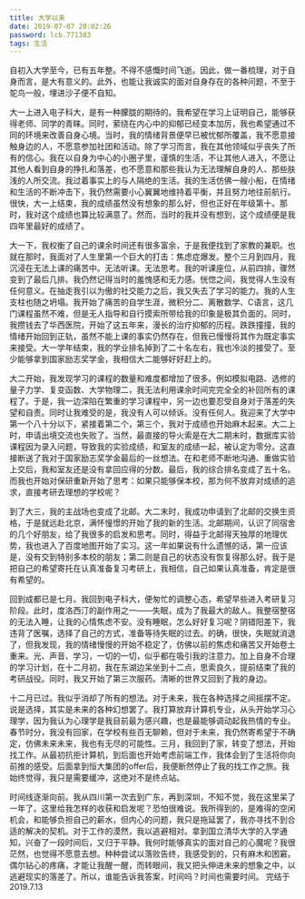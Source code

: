 ```yaml
---
title: 大学以来
date: 2019-07-07 20:02:26
password: lcb.771383
tags: 生活
---
```


自初入大学至今，已有五年整。不得不感慨时间飞逝。因此，做一番梳理，对于自身而言，是大有意义的。此外，也能让我诚实的面对自身存在的各种问题，不至于鸵鸟一般，埋进沙子便不自知。

大一上进入电子科大，是有一种朦胧的期待的。我希望在学习上证明自己，能够获得老师、同学的青睐。同时，萦绕在内心中的抑郁已经变本加厉，我也希望通过不同的环境来改善自身心境。当时，我的情绪背景便早已被忧郁所覆盖，我不愿意接触身边的人，不愿意参加社团和活动。除了学习而言，我在其他领域似乎丧失了所有的信心。我在以自身为中心的小圈子里，谨慎的生活，不让其他人进入，不愿让其他人看到自身的挣扎和落差，也不愿意和那些我认为无法理解自身的人、那些肤浅的人所交流。我过着事实上的与人隔绝的生活。我的生活仿佛一艘小船，在情绪和生活的不断冲击下，我仍然需要小心翼翼地维持着平衡，并且努力地往前航行。很快，大一上结束，我的成绩虽然没有想象的那么好，但也正好在年级第十。那时，我对这个成绩也算比较满意了。然而，当时的我并没有想到，这个成绩便是我四年里最好的成绩了。

大一下，我权衡了自己的课余时间还有很多富余，于是我便找到了家教的兼职。也就在那时，我面对了人生里第一个巨大的打击：焦虑症爆发。整个三月到四月，我沉浸在无法上课的痛苦中。无法听课。无法思考。我的听课座位，从前四排，骤然变到了最后几排。我仍然记得当时的羞愧感和无力感。恍惚之间，我觉得人生没有任何意义。在抽走我引以为傲的社交能力之后，我又失去了学习的能力。我的人生支柱也随之坍塌。我开始了痛苦的自学生涯，微积分二、离散数学、C语言，这几门课程虽然不难，但是无人指导和自行摸索所带给我的印象是极其负面的。同时，我攒钱去了华西医院，开始了这五年来，漫长的治疗抑郁的历程。跌跌撞撞，我的情绪开始回到正轨，虽然不能上课的事实仍然存在，但我已慢慢将其作为既定事实来接受。大一学年结束，我的学业排名掉到了二十名左右，我也冷淡的接受了。至少能够拿到国家励志奖学金，我相信大二能够好好赶上的。

大二开始，我发现学习的课程的数量和难度都增加了很多。例如模拟电路、选修的量子力学、复变函数、大学物理二，我无法利用课余时间完完全全的补回所有的课程了。于是，我一边深陷在繁重的学习课程中，另一边也要忍受自身对于落差的失望和自责。同时让我难受的是，我没有人可以倾诉。没有任何人。我迎来了大学中第一个八十分以下，紧接着第二个，第三个，我对于成绩也开始麻木起来。大二上时，申请出境交流也失败了。当然，最直接的导火索是在大二期末时，数据库实验课程因为录入问题，导致我的实验成绩，和室友的成绩一起，被认定为零分。这直接断送了我对于国家励志奖学金最后的一丝想法。在和老师不断地沟通、重做实验上交后，我和室友还是没有拿回应得的分数。最后，我的综合排名变成了五十名。而我也开始对保研重新开始了思考：如果只能够保本校，那为何不放弃对成绩的追求，直接考研去理想的学校呢？

到了大三，我的主战场也变成了北邮。大二末时，我成功申请到了北邮的交换生资格，于是就远赴北京，满怀憧憬的开始了我的新的生活。北邮期间，认识了同宿舍的几个好朋友，给了我很多的启发和思考。同时，得益于北邮得天独厚的地理优势，我也进入了百度地图开始了实习。这一年如果说有什么遗憾的话，第一应该是，没有交到特别多本校的朋友；第二则是自己的状态没有恢复得那么好。我于是把自己的希望寄托在认真准备复习考研上，我相信，自己如果认真准备，肯定是很有希望的。

回到成都已是七月。我回到电子科大，便匆忙的调整心态，希望早些进入考研复习阶段。此时，度洛西汀的副作用之一——失眠，成为了我最大的敌人。我整宿整宿的无法入睡，让我的心情焦虑不安。没有睡眠，怎么好好复习呢？阴错阳差下，我违背了医嘱，选择了自己的方式，准备等待失眠的过去。的确，很快，失眠就消退了，但我发现，我的情绪慢慢的开始不稳定了，仿佛以前的焦虑和痛苦又开始卷土重来。光、声音、学习，一切的一切，似乎都在吸引我的注意力。加上自身不合理的学习计划，在十二月初，我在东湖边呆坐到十二点，思索良久，提前结束了我的考研战役。同时，我又开始了第三次服药。清晰的世界又回到了我的身边。

十二月已过。我似乎消却了所有的想法。对于未来，我在各种选择之间摇摆不定。说是选择，其实是未来的各种幻想罢了。我打算放弃计算机专业，从头开始学习心理学，因为我认为心理学是我目前最为感兴趣，也是最能够调动起我热情的专业。春节时分，我没有回家，在学校有些百无聊赖，但对于未来，我仍然寄希望于不确定，仿佛未来未来，我也有无尽的可能性。三月，我回到了家，转变了想法，开始找工作。从最初抗拒计算机，到后面也开始考虑前端工作，我体会到了生活将你向前推的感受。后面拿到恒大集团的offer后，我便断然停止了我的找工作之旅。我始终觉得，我只是需要缓冲，这绝对不是终点站。

时间线逐渐向前。我从四川第一次去到广东，再到深圳，不知不觉，我在这里呆了一年了。这里给我怎样的收获和启发呢？恐怕很难说。我所得到的，是难得的空闲机会，和能够负担自己的薪水，但内心的问题，我只是拖延罢了，我亦寻找不到合适的解决的契机。对于工作的漠然，我以逃避相对。拿到国立清华大学的入学通知，兴奋了一段时间后，又归于平静。我何时能够真实的面对自己的心魔呢？我很茫然，也觉得不愿意去想。种种尝试以落败告终，我感受到的，只有麻木和困窘。偶尔钻心的疼痛，才能让我醒一醒，而转眼间，我又把头伸进未来的想象之中，以逃避现实的落差了。所以，谁能告诉我答案，时间吗？时间也需要时间。
                                                                        完结于2019.7.13